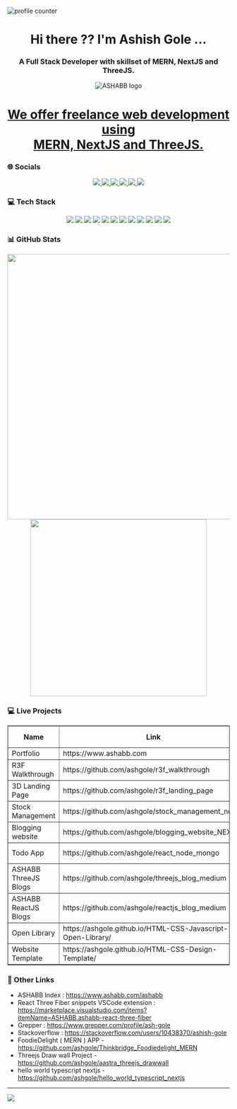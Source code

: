   ![profile counter](https://komarev.com/ghpvc/?username=ashgole)

 <h1 align='center'>
  Hi there ?? I'm Ashish Gole ...
</h1>

<h3 align='center'>
  A Full Stack Developer with skillset of MERN, NextJS and ThreeJS.<br/> 
</h3>

<p align="center">
  <img src="https://www.ashabb.com/logo.jpg" alt="ASHABB logo" />
</p>
<h1 align='center'>
<a href="https://www.ashabb.com" target="_blank"> We offer freelance web development using <br/> MERN, NextJS and ThreeJS.</a>
</h1>

### 🌐 Socials
<p align='center'>
      <a  target="_blank" href="https://www.ashabb.com">
    <img src="https://img.shields.io/badge/Portfolio-CC0000?style=for-the-badge&logoColor=white" />
  </a>
  <a href="https://www.linkedin.com/in/ashabb/">
    <img src="https://img.shields.io/badge/linkedin-%230077B5.svg?&style=for-the-badge&logo=linkedin&logoColor=white" />
  </a>

  <a href="https://www.instagram.com/ashabbofficial/">
    <img src="https://img.shields.io/badge/instagram-%23E4405F.svg?&style=for-the-badge&logo=instagram&logoColor=white" />
  </a>

   <a href="https://medium.com/@ashabb">
    <img src="https://img.shields.io/badge/Medium-12100E?style=for-the-badge&logo=medium&logoColor=white" />
  </a>
  <a href="https://github.com/ashgole">
    <img src="https://img.shields.io/badge/GitHub-100000?style=for-the-badge&logo=github&logoColor=white" />
  </a>
    <a href="https://www.youtube.com/@ashabb_official">
    <img src="https://img.shields.io/badge/YouTube-FF0000.svg?style=for-the-badge&logo=YouTube&logoColor=white" />
  </a>
 
</p>

### 💻 Tech Stack
<p align='center'>
  <img src="https://img.shields.io/badge/HTML5-E34F26?style=for-the-badge&logo=html5&logoColor=white" />
    <img src="https://img.shields.io/badge/CSS3-1572B6?style=for-the-badge&logo=css3&logoColor=white" />
    <img src="https://img.shields.io/badge/tailwindcss-%2338B2AC.svg?style=for-the-badge&logo=tailwind-css&logoColor=white" />
    <img src="https://img.shields.io/badge/Bootstrap-563D7C?style=for-the-badge&logo=bootstrap&logoColor=white" />
      <img src="https://img.shields.io/badge/JavaScript-323330?style=for-the-badge&logo=javascript&logoColor=F7DF1E" />
    <img src="https://img.shields.io/badge/typescript-%23007ACC.svg?style=for-the-badge&logo=typescript&logoColor=white" />
     <img src="https://img.shields.io/badge/React-20232A?style=for-the-badge&logo=react&logoColor=61DAFB" />
     <img src="https://img.shields.io/badge/Next-black?style=for-the-badge&logo=next.js&logoColor=white" />
     <img src="https://img.shields.io/badge/threejs-black?style=for-the-badge&logo=three.js&logoColor=white" />
      <img src="https://img.shields.io/badge/Node.js-5FA04E.svg?style=for-the-badge&logo=nodedotjs&logoColor=white" /> 
  <img src="https://img.shields.io/badge/Git-F05032?style=for-the-badge&logo=git&logoColor=white" />
    <img src="https://img.shields.io/badge/GitHub-100000?style=for-the-badge&logo=github&logoColor=whit" />
</p>


### 📊 GitHub Stats

<p align='center'>
  <a href="#"><img src="https://github-readme-stats.vercel.app/api?username=ashgole&show_icons=true&count_private=true&theme=dark" width="600"></a>
<br/>
<a href="#"><img src="https://github-readme-stats.vercel.app/api/top-langs/?username=ashgole&count_private=true&show_icons=true&theme=dark" width="400"></a>
</p>


### 💻 Live Projects
<table border="1" width="100%">
<thead>
<tr><th>Name</th><th>Link</th><th>Web Type</th><th>Technology</th></tr>
</thead>
<tbody>

<tr><td>Portfolio</td><td> https://www.ashabb.com </td><td>web</td><td>Nextjs</td></tr>
<tr><td>R3F Walkthrough</td><td>https://github.com/ashgole/r3f_walkthrough</td><td>Landing Page</td><td>Threejs R3F</td></tr>
<tr><td>3D Landing Page</td><td>https://github.com/ashgole/r3f_landing_page</td><td>Landing Page</td><td>Threejs R3F</td></tr>
<tr><td>Stock Management</td><td>https://github.com/ashgole/stock_management_nextjs </td><td>Web App</td><td>Nextjs</td></tr>
<tr><td>Blogging website</td><td>https://github.com/ashgole/blogging_website_NEXTjs </td><td>Web App</td><td>Nextjs</td></tr>
<tr><td>Todo App </td><td>https://github.com/ashgole/react_node_mongo</td><td>Web App</td><td>MERN</td></tr>
<tr><td>ASHABB ThreeJS Blogs </td><td> https://github.com/ashgole/threejs_blog_medium </td><td>Blogs</td><td>-</td></tr>
<tr><td>ASHABB ReactJS Blogs </td><td> https://github.com/ashgole/reactjs_blog_medium </td><td>Blogs</td><td>-</td></tr> 
<tr><td>
Open Library</td><td> https://ashgole.github.io/HTML-CSS-Javascript-Open-Library/ </td><td>Landing Page</td><td>HTML CSS Javascript</td></tr>
<tr><td>
Website Template</td><td> https://ashgole.github.io/HTML-CSS-Design-Template/ </td><td>Landing Page</td><td>HTML CSS Javascript</td></tr>

 

</tbody>
</table>

### 🔗 Other Links
- ASHABB Index : https://www.ashabb.com/ashabb
- React Three Fiber snippets VSCode extension : https://marketplace.visualstudio.com/items?itemName=ASHABB.ashabb-react-three-fiber
- Grepper : https://www.grepper.com/profile/ash-gole
- Stackoverflow : https://stackoverflow.com/users/10438370/ashish-gole
- FoodieDelight ( MERN ) APP - https://github.com/ashgole/Thinkbridge_Foodiedelight_MERN
- Threejs Draw wall Project - https://github.com/ashgole/aastra_threejs_drawwall
- hello world typescript nextjs - https://github.com/ashgole/hello_world_typescript_nextjs

***
<a  href="https://pages.razorpay.com/ashabbpay" target="_blank">
<img  src="https://img.shields.io/badge/sponsor-30363D?style=for-the-badge&logo=GitHub-Sponsors&logoColor=#white
">
</a>
